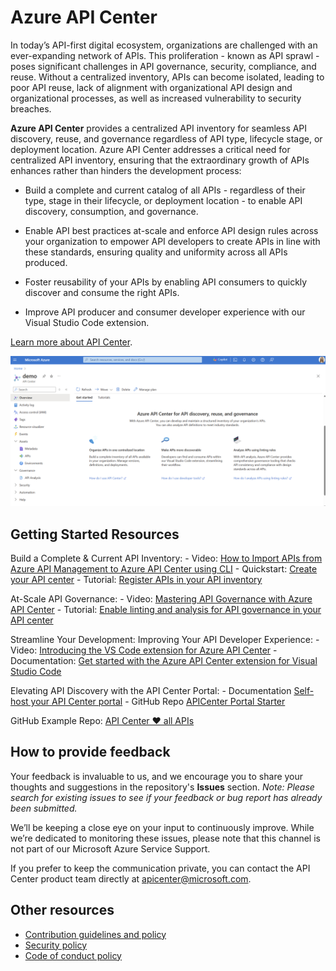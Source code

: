 # Azure API Center

In today’s API-first digital ecosystem, organizations are challenged with an ever-expanding network of APIs. This proliferation - known as API sprawl - poses significant challenges in API governance, security, compliance, and reuse. Without a centralized inventory, APIs can become isolated, leading to poor API reuse, lack of alignment with organizational API design and organizational processes, as well as increased vulnerability to security breaches.

**Azure API Center** provides a centralized API inventory for seamless API discovery, reuse, and governance regardless of API type, lifecycle stage, or deployment location. Azure API Center addresses a critical need for centralized API inventory, ensuring that the extraordinary growth of APIs enhances rather than hinders the development process:

- Build a complete and current catalog of all APIs - regardless of their type, stage in their lifecycle, or deployment location - to enable API discovery, consumption, and governance.

- Enable API best practices at-scale and enforce API design rules across your organization to empower API developers to create APIs in line with these standards, ensuring quality and uniformity across all APIs produced.

- Foster reusability of your APIs by enabling API consumers to quickly discover and consume the right APIs.

- Improve API producer and consumer developer experience with our Visual Studio Code extension.

[Learn more about API Center](https://aka.ms/apicenter/blogpost).


![APIs view in Azure API Center](media/readme-screenshot.png)

## Getting Started Resources

Build a Complete & Current API Inventory:
    - Video: [How to Import APIs from Azure API Management to Azure API Center using CLI](https://youtu.be/SuGkhuBUV5k?si=M0VrEjnq4K6qBBSz)
    - Quickstart: [Create your API center](https://learn.microsoft.com/azure/api-center/set-up-api-center)
    - Tutorial: [Register APIs in your API inventory](https://learn.microsoft.com/azure/api-center/register-apis)

At-Scale API Governance:
    - Video: [Mastering API Governance with Azure API Center](https://youtu.be/m0XATQaVhxA?si=oDfFDPE9hDPbrczP)
    - Tutorial: [Enable linting and analysis for API governance in your API center](https://learn.microsoft.com/azure/api-center/enable-api-analysis-linting)

Streamline Your Development: Improving Your API Developer Experience:
    - Video: [Introducing the VS Code extension for Azure API Center](https://youtu.be/62X0NALedCc) 
    - Documentation: [Get started with the Azure API Center extension for Visual Studio Code](https://learn.microsoft.com/azure/api-center/use-vscode-extension)

Elevating API Discovery with the API Center Portal:
    - Documentation [Self-host your API Center portal](https://learn.microsoft.com/azure/api-center/enable-api-center-portal)
    - GitHub Repo [APICenter Portal Starter](https://github.com/Azure/APICenter-Portal-Starter)
    
GitHub Example Repo: [API Center ❤️ all APIs](https://github.com/Azure-Samples/universal-api-center)


## How to provide feedback

Your feedback is invaluable to us, and we encourage you to share your thoughts and suggestions in the repository's **Issues** section. *Note: Please search for existing issues to see if your feedback or bug report has already been submitted.* 

We’ll be keeping a close eye on your input to continuously improve. While we’re dedicated to monitoring these issues, please note that this channel is not part of our Microsoft Azure Service Support.

If you prefer to keep the communication private, you can contact the API Center product team directly at apicenter@microsoft.com.

## Other resources

* [Contribution guidelines and policy](CONTRIBUTIONS.md)
* [Security policy](SECURITY.md)
* [Code of conduct policy](CODE_OF_CONDUCT.md)
